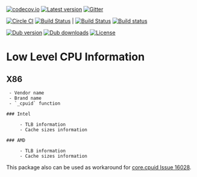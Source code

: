 [![codecov.io](https://codecov.io/github/libmir/cpuid/coverage.svg?branch=master)](https://codecov.io/github/libmir/cpuid?branch=master)
[![Latest version](https://img.shields.io/github/tag/libmir/cpuid.svg?maxAge=3600)](http://code.dlang.org/packages/cpuid)
[![Gitter](https://img.shields.io/gitter/room/libmir/public.svg)](https://gitter.im/libmir/public)

[![Circle CI](https://circleci.com/gh/libmir/cpuid.svg?style=svg)](https://circleci.com/gh/libmir/cpuid)
[![Build Status](https://travis-ci.org/libmir/mir.svg?branch=master)](https://travis-ci.org/libmir/mir) | [![Build Status](https://travis-ci.org/libmir/mir.svg?branch=master)](https://travis-ci.org/libmir/mir)
[![Build status](https://ci.appveyor.com/api/projects/status/f2n4dih5s4c32q7u/branch/master?svg=true)](https://ci.appveyor.com/project/9il/mir/branch/master)

[![Dub version](https://img.shields.io/dub/v/cpuid.svg)](http://code.dlang.org/packages/cpuid)
[![Dub downloads](https://img.shields.io/dub/dt/cpuid.svg)](http://code.dlang.org/packages/cpuid)
[![License](https://img.shields.io/dub/l/cpuid.svg)](http://code.dlang.org/packages/cpuid)

# Low Level CPU Information

X86
---
	
	 - Vendor name
	 - Brand name
	 - `_cpuid` function

	### Intel

		 - TLB information
		 - Cache sizes information

	### AMD

		 - TLB information
		 - Cache sizes information

This package also can be used as workaround for [core.cpuid Issue 16028](https://issues.dlang.org/show_bug.cgi?id=16028).
